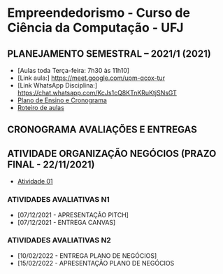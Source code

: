 # Empreendedorismo - Curso de Ciência da Computação - UFJ

## PLANEJAMENTO SEMESTRAL – 2021/1 (2021)

- [Aulas toda Terça-feira: 7h30 às 11h10]
- [Link aula:]  https://meet.google.com/upm-qcox-tur
- [Link WhatsApp Disciplina:] https://chat.whatsapp.com/KcJs1cQ8KTnKRuKtjSNsGT
- [Plano de Ensino e Cronograma](plano_ensino_remoto_empreendedorismo_2021_1_assinado.pdf)
- [Roteiro de aulas](documentos/roteiro.md)

##  CRONOGRAMA AVALIAÇÕES E ENTREGAS

## ATIVIDADE ORGANIZAÇÃO NEGÓCIOS (PRAZO FINAL - 22/11/2021)

- [Atividade 01](documentos/atividade01.md)


###  ATIVIDADES AVALIATIVAS N1

- [07/12/2021 - APRESENTAÇÃO PITCH]
- [07/12/2021 - ENTREGA CANVAS]

###  ATIVIDADES AVALIATIVAS N2

- [10/02/2022 - ENTREGA PLANO DE NEGÓCIOS]
- [15/02/2022 - APRESENTAÇÃO PLANO DE NEGÓCIOS
